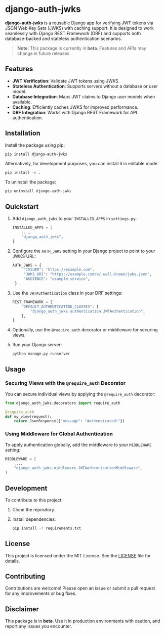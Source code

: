 # django-auth-jwks

**django-auth-jwks** is a reusable Django app for verifying JWT tokens via JSON Web Key Sets (JWKS) with caching support. It is designed to work seamlessly with Django REST Framework (DRF) and supports both database-backed and stateless authentication scenarios.

> **Note**: This package is currently in **beta**. Features and APIs may change in future releases.

## Features

- **JWT Verification**: Validate JWT tokens using JWKS.
- **Stateless Authentication**: Supports servers without a database or user model.
- **Database Integration**: Maps JWT claims to Django user models when available.
- **Caching**: Efficiently caches JWKS for improved performance.
- **DRF Integration**: Works with Django REST Framework for API authentication.

## Installation

Install the package using pip:

```bash
pip install django-auth-jwks
```

Alternatively, for development purposes, you can install it in editable mode:

```bash
pip install -e .
```

To uninstall the package:

```bash
pip uninstall django-auth-jwks
```

## Quickstart

1. Add `django_auth_jwks` to your `INSTALLED_APPS` in `settings.py`:

   ```python
   INSTALLED_APPS = [
       ...,
       "django_auth_jwks",
   ]
   ```

2. Configure the `AUTH_JWKS` setting in your Django project to point to your JWKS URL:

   ```python
   AUTH_JWKS = {
        "ISSUER": "https://example.com",
        "JWKS_URI": "https://example.com/o/.well-known/jwks.json",
        "AUDIENCE": "example-service",
    }
   ```

3. Use the `JWTAuthentication` class in your DRF settings:

   ```python
   REST_FRAMEWORK = {
       "DEFAULT_AUTHENTICATION_CLASSES": [
           "django_auth_jwks.authentication.JWTAuthentication",
       ],
   }
   ```

4. Optionally, use the `@require_auth` decorator or middleware for securing views.

5. Run your Django server:

   ```bash
   python manage.py runserver
   ```

## Usage

### Securing Views with the `@require_auth` Decorator

You can secure individual views by applying the `@require_auth` decorator:

```python
from django_auth_jwks.decorators import require_auth

@require_auth
def my_view(request):
    return JsonResponse({"message": "Authenticated!"})
```

### Using Middleware for Global Authentication

To apply authentication globally, add the middleware to your `MIDDLEWARE` setting:

```python
MIDDLEWARE = [
    ...,
    "django_auth_jwks.middleware.JWTAuthenticationMiddleware",
]
```

## Development

To contribute to this project:

1. Clone the repository.
2. Install dependencies:

   ```bash
   pip install -r requirements.txt
   ```

## License

This project is licensed under the MIT License. See the [LICENSE](LICENSE) file for details.

## Contributing

Contributions are welcome! Please open an issue or submit a pull request for any improvements or bug fixes.

## Disclaimer

This package is in **beta**. Use it in production environments with caution, and report any issues you encounter.
